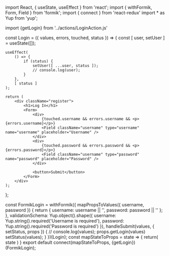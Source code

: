 import React, { useState, useEffect } from 'react';
import { withFormik, Form, Field } from 'formik';
import { connect } from 'react-redux'
import * as Yup from 'yup';

import {getLogin} from '../actions/LoginAction.js'

const Login = ({ values, errors, touched, status }) => {
	const [ user, setUser ] = useState([]);

	useEffect(
		() => {
			if (status) {
				setUser([ ...user, status ]);
				// console.log(user);
			}
		},
		[ status ]
	);

	return (
		<div className="register">
			<h1>Log In</h1>
			<Form>
				<div>
					{touched.username && errors.username && <p>{errors.username}</p>}
					<Field className="username" type="username" name="username" placeholder="Username" />
				</div>
				<div>
					{touched.password && errors.password && <p>{errors.password}</p>}
					<Field className="username" type="password" name="password" placeholder="Password" />
				</div>

				<button>Submit</button>
			</Form>
		</div>
	);
};

const FormikLogin = withFormik({
	mapPropsToValues({ username, password }) {
		return {
			username: username || '',
			password: password || ''
		};
	},
	validationSchema: Yup.object().shape({
		username: Yup.string().required('Username is required'),
		password: Yup.string().required('Password is required')
	}),
	handleSubmit(values, { setStatus, props }) {
		// console.log(values);
		props.getLogin(values)
		setStatus(values);
	}
})(Login);
const mapStateToProps = state => {
	return(
		state
	)
}
export default connect(mapStateToProps, {getLogin}) (FormikLogin);
